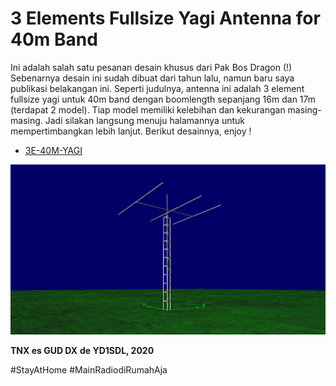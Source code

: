 # 3 Elements Fullsize Yagi Antenna for 40m Band

Ini adalah salah satu pesanan desain khusus dari Pak Bos Dragon (!)
Sebenarnya desain ini sudah dibuat dari tahun lalu, namun baru saya publikasi belakangan ini.
Seperti judulnya, antenna ini adalah 3 element fullsize yagi untuk 40m band dengan boomlength sepanjang 16m dan 17m (terdapat 2 model). Tiap model memiliki kelebihan dan kekurangan masing-masing. Jadi silakan langsung menuju halamannya untuk mempertimbangkan lebih lanjut.
Berikut desainnya, enjoy !
* [3E-40M-YAGI](https://handiko.github.io/3E-40M-YAGI)

![](https://github.com/handiko/3E-40M-YAGI/blob/master/panoramic.png)

**TNX es GUD DX**
**de YD1SDL, 2020**

#StayAtHome #MainRadiodiRumahAja
